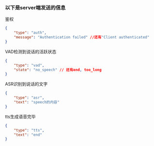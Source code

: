 ### 以下是server端发送的信息

鉴权

```json
{
    "type": "auth",
    "message": "Authentication failed" //还有"Client authenticated"
}
```

VAD检测到说话的活跃状态

```json
{
    "type": "vad",
    "state": "no_speech" // 还有end, too_long
}
```

ASR识别到说话的文字

```json
{
    "type": "asr",
    "text": "speech的内容"
}
```

tts生成语音完毕

```json
{
    "type": "tts",
    "text": "end"
}
```
